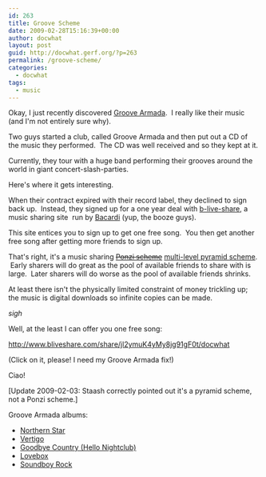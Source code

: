 ```yaml
---
id: 263
title: Groove Scheme
date: 2009-02-28T15:16:39+00:00
author: docwhat
layout: post
guid: http://docwhat.gerf.org/?p=263
permalink: /groove-scheme/
categories:
  - docwhat
tags:
  - music
---
```

Okay, I just recently discovered <a title="Groove Armada home page" href="http://www.groovearmada.com/">Groove Armada</a>.  I really like their music (and I'm not entirely sure why).

Two guys started a club, called Groove Armada and then put out a CD of the music they performed.  The CD was well received and so they kept at it.

Currently, they tour with a huge band performing their grooves around the world in giant concert-slash-parties.

Here's where it gets interesting.

<!--more-->When their contract expired with their record label, they declined to sign back up.  Instead, they signed up for a one year deal with <a href="http://www.bliveshare.com/share/jl2ymuK4yMy8jg91gF0t/docwhat">b-live-share</a>, a music sharing site  run by <a href="http://www.bacardi.com/">Bacardi</a> (yup, the booze guys).

This site entices you to sign up to get one free song.  You then get another free song after getting more friends to sign up.

That's right, it's a music sharing <a href="http://en.wikipedia.org/wiki/Ponzi_scheme"><span style="text-decoration: line-through;">Ponzi scheme</span></a> <a href="http://en.wikipedia.org/wiki/Multilevel_pyramid_scheme">multi-level pyramid scheme</a>.  Early sharers will do great as the pool of available friends to share with is large.  Later sharers will do worse as the pool of available friends shrinks.

At least there isn't the physically limited constraint of money trickling up; the music is digital downloads so infinite copies can be made.

*sigh*

Well, at the least I can offer you one free song:

<a title="Get some Groove Armada music for you and me!" href="http://www.bliveshare.com/share/jl2ymuK4yMy8jg91gF0t/docwhat">http://www.bliveshare.com/share/jl2ymuK4yMy8jg91gF0t/docwhat</a>

(Click on it, please! I need my Groove Armada fix!)

Ciao!

[Update 2009-02-03: Staash correctly pointed out it's a pyramid scheme, not a Ponzi scheme.]

Groove Armada albums:
<ul>
	<li><a href="http://www.amazon.com/Northern-Star-Groove-Armada/dp/B00003ZKTA%3FSubscriptionId%3D02E5W5871AJF7PMMMS82%26tag%3Dws%26linkCode%3Dxm2%26camp%3D2025%26creative%3D165953%26creativeASIN%3DB00003ZKTA">Northern Star</a></li>
	<li><a href="http://www.amazon.com/Vertigo-Groove-Armada/dp/B00004KD1L%3FSubscriptionId%3D02E5W5871AJF7PMMMS82%26tag%3Dws%26linkCode%3Dxm2%26camp%3D2025%26creative%3D165953%26creativeASIN%3DB00004KD1L">Vertigo</a></li>
	<li><a href="http://www.amazon.com/Goodbye-Country-Nightclub-Groove-Armada/dp/B00005NNQO%3FSubscriptionId%3D02E5W5871AJF7PMMMS82%26tag%3Dws%26linkCode%3Dxm2%26camp%3D2025%26creative%3D165953%26creativeASIN%3DB00005NNQO">Goodbye Country (Hello Nightclub)</a></li>
	<li><a href="http://www.amazon.com/Lovebox-Groove-Armada/dp/B00007JMFF%3FSubscriptionId%3D02E5W5871AJF7PMMMS82%26tag%3Dws%26linkCode%3Dxm2%26camp%3D2025%26creative%3D165953%26creativeASIN%3DB00007JMFF">Lovebox</a></li>
	<li><a href="http://www.amazon.com/Soundboy-Rock-Groove-Armada/dp/B000NJLQVA%3FSubscriptionId%3D02E5W5871AJF7PMMMS82%26tag%3Dws%26linkCode%3Dxm2%26camp%3D2025%26creative%3D165953%26creativeASIN%3DB000NJLQVA">Soundboy Rock</a></li>
</ul>